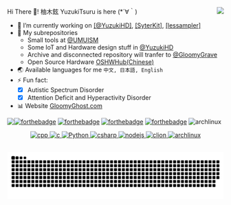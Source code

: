 <img align="right" src="https://github-readme-stats.vercel.app/api/top-langs/?username=YuzukiTsuru&show_icons=true&theme=vue-dark"/>
Hi There 👋! 柚木鉉 YuzukiTsuru is here (*´∀｀)

- 🔭 I’m currently working on [[@YuzukiHD]](https://github.com/YuzukiHD), [[SyterKit]](https://github.com/YuzukiHD/SyterKit), [[lessampler]](https://github.com/YuzukiTsuru/lessampler)
- 👀 My subrepositories
  - Small tools at [@UMUISM](https://github.com/UMUISM) 
  - Some IoT and Hardware design stuff in [@YuzukiHD](https://github.com/YuzukiHD) 
  - Archive and disconnected repository will tranfer to [@GloomyGrave](https://github.com/GloomyGrave)
  - Open Source Hardware [OSHWHub(Chinese)](https://oshwhub.com/gloomyghost)
- 🌏 Available languages for me `中文, 日本語, English`
- ⚡ Fun fact: 
  - [x] Autistic Spectrum Disorder
  - [x] Attention Deficit and Hyperactivity Disorder
- 📊 Website [GloomyGhost.com](http://gloomyghost.com/)

<img align="left" src="https://github-readme-stats.vercel.app/api?username=YuzukiTsuru&show_icons=true&theme=vue-dark&count_private=true"/>

[![forthebadge](https://forthebadge.com/images/badges/built-with-love.svg)](https://forthebadge.com)
[![forthebadge](https://forthebadge.com/images/badges/contains-cat-gifs.svg)](https://forthebadge.com)
[![forthebadge](https://forthebadge.com/images/badges/ages-12.svg)](https://forthebadge.com)
[![forthebadge](https://forthebadge.com/images/badges/made-with-c-plus-plus.svg)](https://forthebadge.com)
<img src="https://komarev.com/ghpvc/?username=YuzukiTsuru&color=009688&style=for-the-badge" alt="archlinux" width="170" height="36"/>

<p align="center">
   <a href="#">
      <img src="https://github.com/get-icon/geticon/blob/master/icons/c-plusplus.svg" alt="cpp" width="40" height="40"/>
   </a>
   <a href="#">
      <img src="https://github.com/get-icon/geticon/blob/master/icons/c.svg" alt="c" width="40" height="40"/>
   </a>
   <a href="#">
      <img src="https://github.com/get-icon/geticon/blob/master/icons/python.svg" alt="Python" width="40" height="40"/>
   </a>
   <a href="#">
      <img src="https://github.com/get-icon/geticon/blob/master/icons/c-sharp.svg" alt="csharp" width="40" height="40"/>
   </a>
   <a href="#">
      <img src="https://github.com/get-icon/geticon/blob/master/icons/assembly.svg" alt="nodejs" width="40" height="40"/>
   </a>
   <a href="#">
      <img src="https://github.com/get-icon/geticon/blob/master/icons/clion.svg" alt="clion" width="40" height="40"/>
   </a>
   <a href="#">
      <img src="https://github.com/get-icon/geticon/blob/master/icons/archlinux.svg" alt="archlinux" width="40" height="40"/>
   </a>
</p>
<br>

<picture>
  <source media="(prefers-color-scheme: dark)" srcset="https://raw.githubusercontent.com/YuzukiTsuru/YuzukiTsuru/output/github-contribution-grid-snake-dark.svg">
  <source media="(prefers-color-scheme: light)" srcset="https://raw.githubusercontent.com/YuzukiTsuru/YuzukiTsuru/output/github-contribution-grid-snake.svg">
  <img alt="github contribution grid snake animation" src="https://raw.githubusercontent.com/YuzukiTsuru/YuzukiTsuru/output/github-contribution-grid-snake.svg">
</picture>
